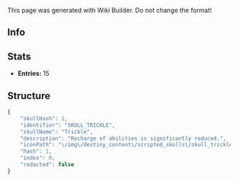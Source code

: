 <span class="wiki-builder">This page was generated with Wiki Builder. Do not change the format!</span>

## Info

## Stats
* **Entries:** 15

## Structure
```javascript
{
    "skullHash": 1,
    "identifier": "SKULL_TRICKLE",
    "skullName": "Trickle",
    "description": "Recharge of abilities is significantly reduced.",
    "iconPath": "\/img\/destiny_content\/scripted_skulls\/skull_trickle_000_002.v2.png",
    "hash": 1,
    "index": 0,
    "redacted": false
}
```
